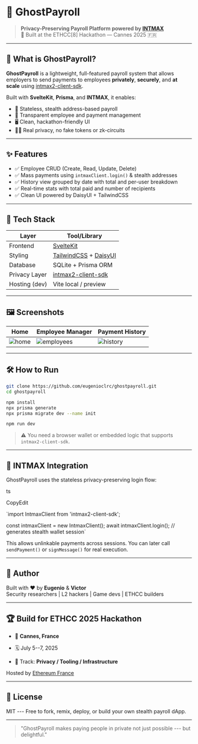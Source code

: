# 👻 GhostPayroll

> **Privacy-Preserving Payroll Platform powered by [INTMAX](https://intmax.io/)**  
> 🏁 Built at the ETHCC[8] Hackathon — Cannes 2025 🇫🇷

---

## 🧠 What is GhostPayroll?

**GhostPayroll** is a lightweight, full-featured payroll system that allows employers to send payments to employees **privately**, **securely**, and **at scale** using [intmax2-client-sdk](https://intmax-wallet.gitbook.io/intmax-developers-hub/).

Built with **SvelteKit**, **Prisma**, and **INTMAX**, it enables:

- 🔐 Stateless, stealth address-based payroll
- 🧾 Transparent employee and payment management
- 🖥️ Clean, hackathon-friendly UI
- 🕵️‍♂️ Real privacy, no fake tokens or zk-circuits

---

## ✨ Features

- ✅ Employee CRUD (Create, Read, Update, Delete)
- ✅ Mass payments using `intmaxClient.login()` & stealth addresses
- ✅ History view grouped by date with total and per-user breakdown
- ✅ Real-time stats with total paid and number of recipients
- ✅ Clean UI powered by DaisyUI + TailwindCSS

---

## 🧪 Tech Stack

| Layer         | Tool/Library               |
|---------------|----------------------------|
| Frontend      | [SvelteKit](https://kit.svelte.dev) |
| Styling       | [TailwindCSS](https://tailwindcss.com) + [DaisyUI](https://daisyui.com) |
| Database      | SQLite + Prisma ORM        |
| Privacy Layer | [intmax2-client-sdk](https://intmax-wallet.gitbook.io/intmax-developers-hub) |
| Hosting (dev) | Vite local / preview       |

---

## 🖼️ Screenshots

| Home | Employee Manager | Payment History |
|------|------------------|-----------------|
| ![home](./screens/home.png) | ![employees](./screens/employees.png) | ![history](./screens/history.png) |

---

## 🛠 How to Run

```bash
git clone https://github.com/eugenioclrc/ghostpayroll.git
cd ghostpayroll

npm install
npx prisma generate
npx prisma migrate dev --name init

npm run dev
```
> ⚠️ You need a browser wallet or embedded logic that supports `intmax2-client-sdk`.

* * * * *

🔐 INTMAX Integration
---------------------

GhostPayroll uses the stateless privacy-preserving login flow:

ts

CopyEdit

`import IntmaxClient from 'intmax2-client-sdk';

const intmaxClient = new IntmaxClient();
await intmaxClient.login(); // generates stealth wallet session`

This allows unlinkable payments across sessions. You can later call `sendPayment()` or `signMessage()` for real execution.

* * * * *

👤 Author
---------

Built with ❤️ by **Eugenio** & **Victor**\
Security researchers | L2 hackers | Game devs | ETHCC builders

* * * * *

🏆 Build for ETHCC 2025 Hackathon
-----------------------

-   📍 **Cannes, France**

-   🗓️ July 5--7, 2025

-   🎯 Track: **Privacy / Tooling / Infrastructure**

Hosted by [Ethereum France](https://www.ethcc.io)

* * * * *

🪪 License
----------

MIT --- Free to fork, remix, deploy, or build your own stealth payroll dApp.

* * * * *

> "GhostPayroll makes paying people in private not just possible --- but delightful."
